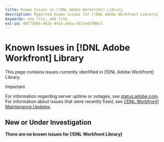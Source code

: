 ```yaml
---
title: Known Issues in [!DNL Adobe Workfront] Library
description: Reported known issues for [!DNL Adobe Workfront Library]
keywords: new file, add file
exl-id: 48f73098-903e-441e-a9ea-d5f3e6f996c1
---
```

# Known Issues in [!DNL Adobe Workfront] Library

This page contains issues currently identified in [!DNL Adobe Workfront] Library.

>[!IMPORTANT]
>
>For information regarding server uptime or outages, see [status.adobe.com](https://status.adobe.com). For information about issues that were recently fixed, see [[!DNL Workfront] Maintenance Updates](../maintenance/current-updates.md).


## New or Under Investigation

**There are no known issues for [!DNL Workfront Library]**

<!--


-->
